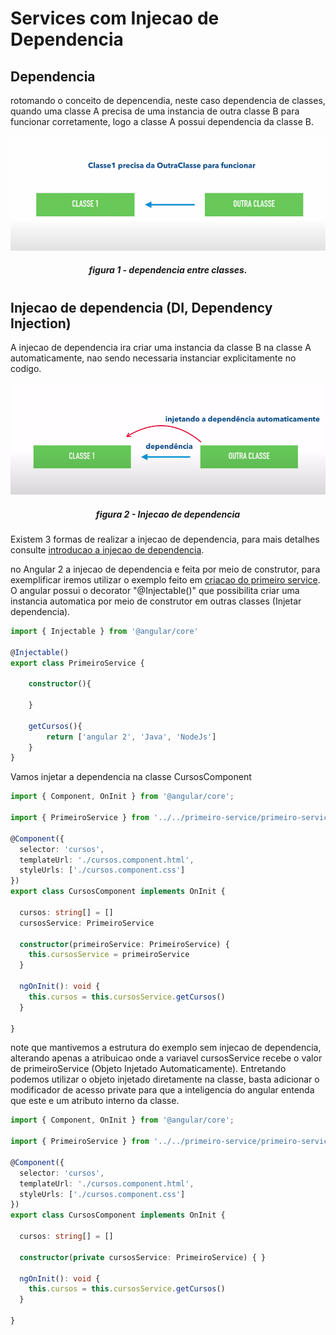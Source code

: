 # Services com Injecao de Dependencia

## Dependencia

rotomando o conceito de depencendia, neste caso dependencia de classes, quando uma classe A precisa de uma instancia de outra classe B para funcionar corretamente, logo a classe A possui dependencia da classe B.

<p align="center">
    <img src="img/dependencia-entre-classes-exemplo.png"><br>
    <h5 align="center">figura 1 - dependencia entre classes.</h5>
</p>

#
## Injecao de dependencia (DI, Dependency Injection)

A injecao de dependencia ira criar uma instancia da classe B na classe A automaticamente, nao sendo necessaria instanciar explicitamente no codigo.

<p align="center">
    <img src="img/injecao-de-dependencia-exemplo.png"><br>
    <h5 align="center">figura 2 - Injecao de dependencia</h5>
</p>

Existem 3 formas de realizar a injecao de dependencia, para mais detalhes consulte [introducao a injecao de dependencia](../_01-data-binding/injecao-dependencia.md).

no Angular 2 a injecao de dependencia e feita por meio de construtor, para exemplificar iremos utilizar o exemplo feito em [criacao do primeiro service](criacao-primeiro-service.md). O angular possui o decorator "@Injectable()" que possibilita criar uma instancia automatica por meio de construtor em outras classes (Injetar dependencia).

```typescript
import { Injectable } from '@angular/core'

@Injectable()
export class PrimeiroService {

    constructor(){

    }

    getCursos(){
        return ['angular 2', 'Java', 'NodeJs']
    }
}
```
Vamos injetar a dependencia na classe CursosComponent

```typescript
import { Component, OnInit } from '@angular/core';

import { PrimeiroService } from '../../primeiro-service/primeiro-service.service';

@Component({
  selector: 'cursos',
  templateUrl: './cursos.component.html',
  styleUrls: ['./cursos.component.css']
})
export class CursosComponent implements OnInit {

  cursos: string[] = []
  cursosService: PrimeiroService

  constructor(primeiroService: PrimeiroService) { 
    this.cursosService = primeiroService 
  }

  ngOnInit(): void {
    this.cursos = this.cursosService.getCursos()
  }

}
```
note que mantivemos a estrutura do exemplo sem injecao de dependencia, alterando apenas a atribuicao onde a variavel cursosService recebe o valor de primeiroService (Objeto Injetado Automaticamente). Entretando podemos utilizar o objeto injetado diretamente na classe, basta adicionar o modificador de acesso private para que a inteligencia do angular entenda que este e um atributo interno da classe.

```typescript
import { Component, OnInit } from '@angular/core';

import { PrimeiroService } from '../../primeiro-service/primeiro-service.service';

@Component({
  selector: 'cursos',
  templateUrl: './cursos.component.html',
  styleUrls: ['./cursos.component.css']
})
export class CursosComponent implements OnInit {

  cursos: string[] = []

  constructor(private cursosService: PrimeiroService) { }

  ngOnInit(): void {
    this.cursos = this.cursosService.getCursos()
  }

}
```
